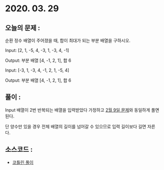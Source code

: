 # 2020. 03. 29

## 오늘의 문제 : 

순환 정수 배열이 주어졌을 때, 합이 최대가 되는 부분 배열을 구하시오.


Input: [2, 1, -5, 4, -3, 1, -3, 4, -1]

Output: 부분 배열 [4, -1, 2, 1], 합 6

Input: [-3, 1, -3, 4, -1, 2, 1, -5, 4]

Output: 부분 배열 [4, -1, 2, 1], 합 6

## 풀이 : 

Input 배열이 2번 반복되는 배열을 입력받았다 가정하고 [2월 9일 문제](../02/20200209.md)와 동일하게 풀면 된다.  

단 양수만 있을 경우 전체 배열의 길이를 넘어갈 수 있으므로 입력 길이보다 길면 자른다. 

## 소스코드 : 

- [코틀린 풀이](../../src/main/java/dev/haenara/mailprogramming/solution/y2020/m03/d29/Solution200329.kt)